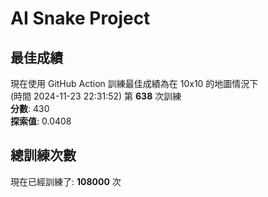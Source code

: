 
# AI Snake Project

## **最佳成績**
現在使用 GitHub Action 訓練最佳成績為在 10x10 的地圖情況下  
(時間 2024-11-23 22:31:52) 第 **638** 次訓練  
**分數**: 430  
**探索值**: 0.0408

## 總訓練次數
現在已經訓練了: **108000** 次
